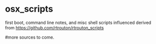 # osx_scripts
first boot, command line notes, and misc shell scripts
influenced derived from https://github.com/rtrouton/rtrouton_scripts

#more sources to come.
